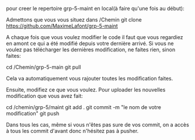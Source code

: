 pour creer le repertoire grp-5-maint en local(à faire qu'une fois au début):


Admettons que vous vous situez dans /Chemin
git clone https://github.com/MaximeLafont/grp-5-maint

A chaque fois que vous voulez modifier le code il faut que vous regardiez en amont ce qui a été modifié depuis votre dernière arrivé. Si vous ne voulez pas télécharger les dernières modification, ne faites rien, sinon faites:

cd /Chemin/grp-5-main
git pull

Cela va automatiquement vous rajouter toutes les modification faites.

Ensuite, modifiez ce que vous voulez.
Pour uploader les nouvelles modification que vous avez fait:

cd /chemin/grp-5/maint
git add .
git commit -m "le nom de votre modification"
git push

Dans tous les cas, même si vous n'êtes pas sure de vos commit, on a accès à tous les commit d'avant donc n'hésitez pas à pusher.

